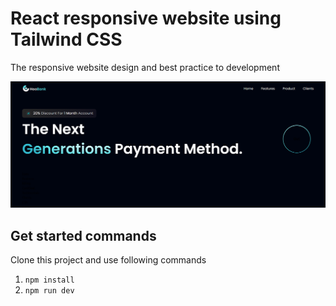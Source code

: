 # React responsive website using Tailwind CSS

The responsive website design and best practice to development

![Web view](<view.png>)

## Get started commands
Clone this project and use following commands
1. ```npm install```
2. ```npm run dev```
